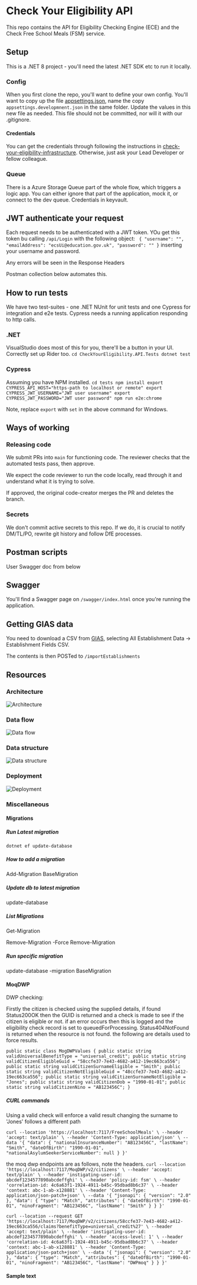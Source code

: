 # Check Your Eligibility API

This repo contains the API for Eligibility Checking Engine (ECE) and the Check Free School Meals (FSM) service.

## Setup

This is a .NET 8 project - you'll need the latest .NET SDK etc to run it locally.

### Config

When you first clone the repo, you'll want to define your own config. You'll want to copy up the
file [appsettings.json](CheckYourEligibility.API/appsettings.json), name the copy `appsettings.developmnent.json`
in the same folder. Update the values in this new file as needed. This file should not be committed, nor will it with
our .gitignore.

#### Credentials

You can get the credentials through following the instructions
in [check-your-eligibility-infrastructure](https://github.com/DFE-Digital/check-your-eligibility-infrastructure).
Otherwise, just ask your Lead Developer or fellow colleague.

### Queue

There is a Azure Storage Queue part of the whole flow, which triggers a logic app. You can either ignore that part of
the application, mock it, or connect to the dev queue. Credentials in keyvault.

## JWT authenticate your request

Each request needs to be authenticated with a JWT token. YOu get this token bu calling `/api/Login` with the following
object:
`
{
    "username": "",
    "emailAddress": "ecsUi@education.gov.uk",
    "password": ""
}` inserting your username and password.

Any errors will be seen in the Response Headers

Postman collection below automates this.

## How to run tests

We have two test-suites - one .NET NUnit for unit tests and one Cypress for integration and e2e tests. Cypress needs a
running application responding to http calls.

### .NET

VisualStudio does most of this for you, there'll be a button in your UI. Correctly set up Rider too.
`
cd CheckYourEligibility.API.Tests
dotnet test
`

### Cypress

Assuming you have NPM installed.
`
cd tests
npm install
export CYPRESS_API_HOST="https-path to localhost or remote"
export CYPRESS_JWT_USERNAME="JWT user username"
export CYPRESS_JWT_PASSWORD="JWT user password"
npm run e2e:chrome
`

Note, replace `export` with `set` in the above command for Windows.

## Ways of working

### Releasing code

We submit PRs into `main` for functioning code. The reviewer checks that the automated tests pass, then approve.

We expect the code reviewer to run the code locally, read through it and understand what it is trying to solve.

If approved, the original code-creator merges the PR and deletes the branch.

### Secrets

We don't commit active secrets to this repo. If we do, it is crucial to notify DM/TL/PO, rewrite git history and follow
DfE processes.

## Postman scripts

User Swagger doc from below

## Swagger

You'll find a Swagger page on `/swagger/index.html` once you're running the application.

## Getting GIAS data

You need to download a CSV from [GIAS](https://get-information-schools.service.gov.uk/Downloads), selecting All
Establishment Data -> Establishment Fields CSV.

The contents is then POSTed to `/importEstablishments`

## Resources

### Architecture

![Architecture](docs/images/api-infrastructure.png)

### Data flow

![Data flow](docs/images/api-data.png)

### Data structure

![Data structure](docs/images/api-database.png)

### Deployment

![Deployment](docs/images/api-pipeline.png)

### Miscellaneous

#### Migrations

##### Run Latest migration

`dotnet ef update-database`

##### How to add a migration

Add-Migration BaseMigration

##### Update db to latest migration

update-database

##### List Migrations

Get-Migration

Remove-Migration -Force
Remove-Migration

##### Run specific migration

update-database -migration BaseMigration

#### MoqDWP

DWP checking:

Firstly the citizen is checked using the supplied details, if found Status200OK then the GUID is returned and a check is
made to see if the citizen is eligible or not.
if an error occurs then this is logged and the eligibility check record is set to queuedForProcessing. Status404NotFound
is returned when the resource is not found.
the following are details used to force results.

`public static class MogDWPValues
    {
        public static string validUniversalBenefitType = "universal_credit";
        public static string validCitizenEligibleGuid = "58ccfe37-7e43-4682-a412-19ec663ca556";
        public static string validCitizenSurnameEligible = "Smith";
        public static string validCitizenNotEligibleGuid = "48ccfe37-7e43-4682-a412-19ec663ca556";
        public static string validCitizenSurnameNotEligible = "Jones";
        public static string validCitizenDob = "1990-01-01";
        public static string validCitizenNino = "AB123456C";
    }`

##### CURL commands

Using a valid check will enforce a valid result changing the surname to 'Jones' follows a different path

`curl --location 'https://localhost:7117/FreeSchoolMeals' \
--header 'accept: text/plain' \
--header 'Content-Type: application/json' \
--data '{
  "data": {
    "nationalInsuranceNumber": "AB123456C",
    "lastName": "Smith",
    "dateOfBirth": "1990-01-01",
    "nationalAsylumSeekerServiceNumber": null
  }
}'`

the moq dwp endpoints are as follows, note the headers.
`curl --location 'https://localhost:7117/MoqDWP/v2/citizens' \
--header 'accept: text/plain' \
--header 'instigating-user-id: abcdef1234577890abcdeffghi' \
--header 'policy-id: fsm' \
--header 'correlation-id: 4c6a63f1-1924-4911-b45c-95dbad8b6c37' \
--header 'context: abc-1-ab-x128881' \
--header 'Content-Type: application/json-patch+json' \
--data '{
  "jsonapi": {
    "version": "2.0"
  },
  "data": {
    "type": "Match",
    "attributes": {
      "dateOfBirth": "1990-01-01",
      "ninoFragment": "AB123456C",
      "lastName": "Smith"
    }
  }
}'`

`curl --location --request GET 'https://localhost:7117/MoqDWP/v2/citizens/58ccfe37-7e43-4682-a412-19ec663ca556/claims?benefitType=universal_credit%27' \
--header 'accept: text/plain' \
--header 'instigating-user-id: abcdef1234577890abcdeffghi' \
--header 'access-level: 1' \
--header 'correlation-id: 4c6a63f1-1924-4911-b45c-95dbad8b6c37' \
--header 'context: abc-1-ab-x128881' \
--header 'Content-Type: application/json-patch+json' \
--data '{
  "jsonapi": {
    "version": "2.0"
  },
  "data": {
    "type": "Match",
    "attributes": {
      "dateOfBirth": "1990-01-01",
      "ninoFragment": "AB123456C",
      "lastName": "DWPmoq"
    }
  }
}'`

#### Sample text
